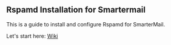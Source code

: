 ## Rspamd Installation for Smartermail

This is a guide to install and configure Rspamd for SmarterMail.

Let's start here: [Wiki](../../wiki)
